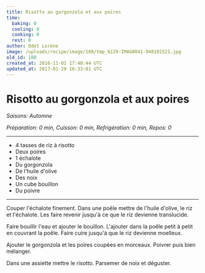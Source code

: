 ```yaml
---
title: Risotto au gorgonzola et aux poires
time:
  baking: 0
  cooling: 0
  cooking: 0
  rest: 0
author: Odet Lorène
image: /uploads/recipe/image/180/tmp_6129-IMAG0041-948101521.jpg
old_id: 180
created_at: 2016-11-02 17:40:44 UTC
updated_at: 2017-01-29 10:33:01 UTC
---
```


# Risotto au gorgonzola et aux poires



*Saisons: Automne*

*Préparation: 0 min, Cuisson: 0 min, Refrigération: 0 min, Repos: 0*

---

- 4 tasses de riz à risotto
- Deux poires
- 1 échalote
- Du gorgonzola
- De l'huile d'olive
- Des noix
- Un cube bouillon
- Du poivre

---

Couper l'échalote finement. Dans une poêle mettre de l'huile d'olive, le riz et l'échalote. Les faire revenir jusqu'à ce que le riz devienne translucide.

Faire bouillir l'eau et ajouter le bouillon. L'ajouter dans la poêle petit à petit en couvrant la poêle. Faire cuire jusqu'à que le riz devienne moelleux.

Ajouter le gorgonzola et les poires coupées en morceaux. Poivrer puis bien mélanger.

Dans une assiette mettre le risotto. Parsemer de noix et déguster.
